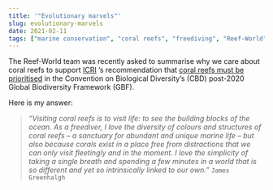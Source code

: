```yaml
---
title: '"Evolutionary marvels"'
slug: evolutionary-marvels
date: 2021-02-11
tags: ["marine conservation", "coral reefs", "freediving", "Reef-World"]
---
```


The Reef-World team was recently asked to summarise why we care about coral reefs to support [ICRI](https://www.icriforum.org/) ’s recommendation that [coral reefs must be prioritised](https://greenfins.net/blog/coral-reef-importance/) in the Convention on Biological Diversity’s (CBD) post-2020 Global Biodiversity Framework (GBF).

Here is my answer:

> _“Visiting coral reefs is to visit life: to see the building blocks of the ocean. As a freediver, I love the diversity of colours and structures of coral reefs – a sanctuary for abundant and unique marine life – but also because corals exist in a place free from distractions that we can only visit fleetingly and in the moment. I love the simplicity of taking a single breath and spending a few minutes in a world that is so different and yet so intrinsically linked to our own.”_
> `James Greenhalgh`